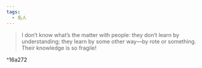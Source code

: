 ```yaml
---
tags:
  - 名人
---
```




> I don’t know what’s the matter with people: they don’t learn by understanding; they learn by some other way—by rote or something. Their knowledge is so fragile!

^16a272
